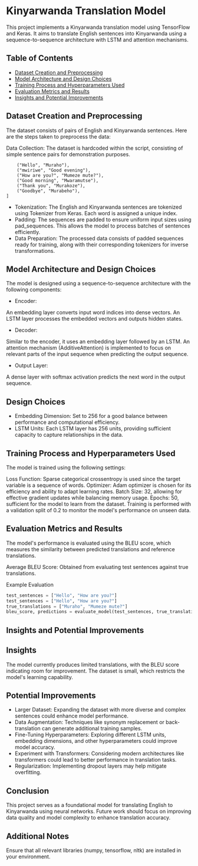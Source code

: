 # Kinyarwanda Translation Model

This project implements a Kinyarwanda translation model using TensorFlow and Keras. It aims to translate English sentences into Kinyarwanda using a sequence-to-sequence architecture with LSTM and attention mechanisms.

## Table of Contents

- [Dataset Creation and Preprocessing](#dataset-creation-and-preprocessing)
- [Model Architecture and Design Choices](#model-architecture-and-design-choices)
- [Training Process and Hyperparameters Used](#training-process-and-hyperparameters-used)
- [Evaluation Metrics and Results](#evaluation-metrics-and-results)
- [Insights and Potential Improvements](#insights-and-potential-improvements)

## Dataset Creation and Preprocessing

The dataset consists of pairs of English and Kinyarwanda sentences. Here are the steps taken to preprocess the data:

Data Collection: The dataset is hardcoded within the script, consisting of simple sentence pairs for demonstration purposes.

```data = [
    ("Hello", "Muraho"),
    ("mwiriwe", "Good evening"),
    ("How are you?", "Mumeze mute?"),
    ("Good morning", "Mwaramutse"),
    ("Thank you", "Murakoze"),
    ("Goodbye", "Murabeho"),
]
```
- Tokenization: The English and Kinyarwanda sentences are tokenized using Tokenizer from Keras. Each word is assigned a unique index.
- Padding: The sequences are padded to ensure uniform input sizes using pad_sequences. This allows the model to process batches of sentences efficiently.
- Data Preparation: The processed data consists of padded sequences ready for training, along with their corresponding tokenizers for inverse transformations.

## Model Architecture and Design Choices
The model is designed using a sequence-to-sequence architecture with the following components:

- Encoder:

An embedding layer converts input word indices into dense vectors.
An LSTM layer processes the embedded vectors and outputs hidden states.
- Decoder:

Similar to the encoder, it uses an embedding layer followed by an LSTM.
An attention mechanism (AdditiveAttention) is implemented to focus on relevant parts of the input sequence when predicting the output sequence.
- Output Layer:

A dense layer with softmax activation predicts the next word in the output sequence.

## Design Choices

- Embedding Dimension: Set to 256 for a good balance between performance and computational efficiency.
- LSTM Units: Each LSTM layer has 256 units, providing sufficient capacity to capture relationships in the data.

## Training Process and Hyperparameters Used

The model is trained using the following settings:

Loss Function: Sparse categorical crossentropy is used since the target variable is a sequence of words.
Optimizer: Adam optimizer is chosen for its efficiency and ability to adapt learning rates.
Batch Size: 32, allowing for effective gradient updates while balancing memory usage.
Epochs: 50, sufficient for the model to learn from the dataset.
Training is performed with a validation split of 0.2 to monitor the model's performance on unseen data.

## Evaluation Metrics and Results

The model's performance is evaluated using the BLEU score, which measures the similarity between predicted translations and reference translations.

Average BLEU Score: Obtained from evaluating test sentences against true translations.

Example Evaluation
```python
test_sentences = ["Hello", "How are you?"]
test_sentences = ["Hello", "How are you?"]
true_translations = ["Muraho", "Mumeze mute?"]
bleu_score, predictions = evaluate_model(test_sentences, true_translations, encoder_model, decoder_model, tokenizer_eng, tokenizer_kin, max_eng_len, max_kin_len)
```

## Insights and Potential Improvements

## Insights
The model currently produces limited translations, with the BLEU score indicating room for improvement.
The dataset is small, which restricts the model's learning capability.

## Potential Improvements
- Larger Dataset: Expanding the dataset with more diverse and complex sentences could enhance model performance.
- Data Augmentation: Techniques like synonym replacement or back-translation can generate additional training samples.
- Fine-Tuning Hyperparameters: Exploring different LSTM units, embedding dimensions, and other hyperparameters could improve model accuracy.
- Experiment with Transformers: Considering modern architectures like transformers could lead to better performance in translation tasks.
- Regularization: Implementing dropout layers may help mitigate overfitting.

## Conclusion
This project serves as a foundational model for translating English to Kinyarwanda using neural networks. Future work should focus on improving data quality and model complexity to enhance translation accuracy.

## Additional Notes
Ensure that all relevant libraries (numpy, tensorflow, nltk) are installed in your environment.
